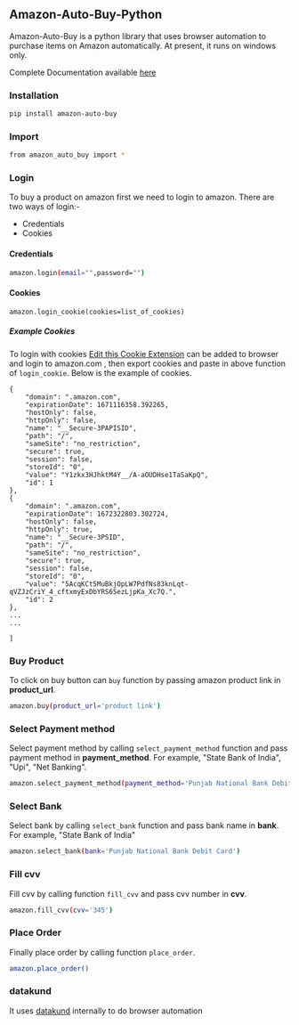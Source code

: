 ## Amazon-Auto-Buy-Python
Amazon-Auto-Buy is a python library that uses browser automation to purchase items on Amazon automatically. 
At present, it runs on windows only.

Complete Documentation available [here](https://amazon-api.datakund.com/en/latest/)

### Installation

```sh
pip install amazon-auto-buy
```

### Import

```sh
from amazon_auto_buy import *
```

### Login

To buy a product on amazon first we need to login to amazon. There are two ways of login:-
* Credentials
* Cookies

#### Credentials

```sh
amazon.login(email="",password="")
```

#### Cookies

```
amazon.login_cookie(cookies=list_of_cookies)
```

##### Example Cookies

To login with cookies [Edit this Cookie Extension](https://chrome.google.com/webstore/detail/editthiscookie/fngmhnnpilhplaeedifhccceomclgfbg?hl=en) can be added to browser and login to amazon.com , then export cookies and paste in above function of ``login_cookie``. Below is the example of cookies.

```[
{
    "domain": ".amazon.com",
    "expirationDate": 1671116358.392265,
    "hostOnly": false,
    "httpOnly": false,
    "name": "__Secure-3PAPISID",
    "path": "/",
    "sameSite": "no_restriction",
    "secure": true,
    "session": false,
    "storeId": "0",
    "value": "Y1zkx3HJhktM4Y__/A-aOUDHse1TaSaKpQ",
    "id": 1
},
{
    "domain": ".amazon.com",
    "expirationDate": 1672322803.302724,
    "hostOnly": false,
    "httpOnly": true,
    "name": "__Secure-3PSID",
    "path": "/",
    "sameSite": "no_restriction",
    "secure": true,
    "session": false,
    "storeId": "0",
    "value": "5AcqKCt5MuBkjOpLW7PdfNs83knLqt-qVZJzCriY_4_cftxmyExDbYRS65ezLjpKa_Xc7Q.",
    "id": 2
},
...
...

]
```

### Buy Product

To click on buy button can ``buy`` function by passing amazon product link in **product_url**.
```sh
amazon.buy(product_url='product link')
```

### Select Payment method

Select payment method by calling ``select_payment_method`` function and pass payment method in **payment_method**. For example, "State Bank of India", "Upi", "Net Banking".
```sh
amazon.select_payment_method(payment_method='Punjab National Bank Debit Card')
```

### Select Bank

Select bank by calling ``select_bank`` function and pass bank name in **bank**. For example, "State Bank of India"
```sh
amazon.select_bank(bank='Punjab National Bank Debit Card')
```

### Fill cvv

Fill cvv by calling function ``fill_cvv`` and pass cvv number in **cvv**.
```sh
amazon.fill_cvv(cvv='345')
```

### Place Order

Finally place order by calling function ``place_order``.
```sh
amazon.place_order()
```

### datakund
It uses [datakund](https://pypi.org/project/datakund/) internally to do browser automation
